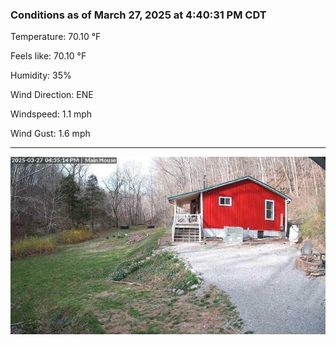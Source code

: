 ### Conditions as of March 27, 2025 at 4:40:31 PM CDT 

Temperature: 70.10 &deg;F

Feels like: 70.10 &deg;F

Humidity: 35%

Wind Direction: ENE

Windspeed: 1.1 mph

Wind Gust: 1.6 mph

---

<img src="./images/latest.jpeg"/>

